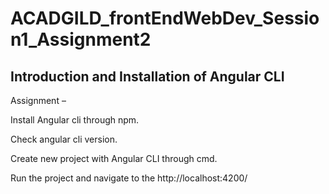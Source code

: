 # ACADGILD_frontEndWebDev_Session1_Assignment2
Introduction and Installation of Angular CLI
---------------------------------------------------------------------------------

Assignment –

Install Angular cli through npm.

Check angular cli version.

Create new project with Angular CLI through cmd.

Run the project and navigate to the http://localhost:4200/
